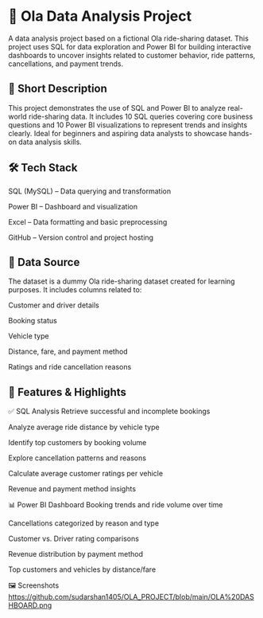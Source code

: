 <h1>🚖 Ola Data Analysis Project</h1>
A data analysis project based on a fictional Ola ride-sharing dataset. This project uses SQL for data exploration and Power BI for building interactive dashboards to uncover insights related to customer behavior, ride patterns, cancellations, and payment trends.

<h2>📌 Short Description</h2>
This project demonstrates the use of SQL and Power BI to analyze real-world ride-sharing data. It includes 10 SQL queries covering core business questions and 10 Power BI visualizations to represent trends and insights clearly. Ideal for beginners and aspiring data analysts to showcase hands-on data analysis skills.

<h2>🛠️ Tech Stack</h2>
SQL (MySQL) – Data querying and transformation

Power BI – Dashboard and visualization

Excel – Data formatting and basic preprocessing

GitHub – Version control and project hosting

<h2>📂 Data Source</h2>
The dataset is a dummy Ola ride-sharing dataset created for learning purposes. It includes columns related to:

Customer and driver details

Booking status

Vehicle type

Distance, fare, and payment method

Ratings and ride cancellation reasons

<h2>🌟 Features & Highlights</h2>
✅ SQL Analysis
Retrieve successful and incomplete bookings

Analyze average ride distance by vehicle type

Identify top customers by booking volume

Explore cancellation patterns and reasons

Calculate average customer ratings per vehicle

Revenue and payment method insights

📊 Power BI Dashboard
Booking trends and ride volume over time

Cancellations categorized by reason and type

Customer vs. Driver rating comparisons

Revenue distribution by payment method

Top customers and vehicles by distance/fare

🖼️ Screenshots
https://github.com/sudarshan1405/OLA_PROJECT/blob/main/OLA%20DASHBOARD.png
